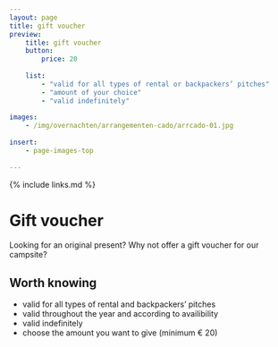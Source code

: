 ```yaml
---
layout: page
title: gift voucher
preview: 
    title: gift voucher
    button:
        price: 20
        
    list:
        - "valid for all types of rental or backpackers’ pitches"
        - "amount of your choice"
        - "valid indefinitely"
        
images:
    - /img/overnachten/arrangementen-cado/arrcado-01.jpg
    
insert:
    - page-images-top
    
---
```


{% include links.md %}


# Gift voucher

Looking for an original present? Why not offer a gift voucher for our campsite?

    
## Worth knowing
- valid for all types of rental and backpackers’ pitches
- valid throughout the year and according to availibility
- valid indefinitely
- choose the amount you want to give (minimum € 20)










